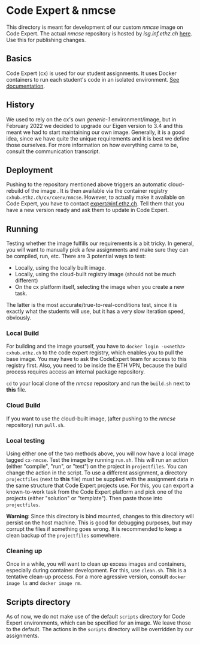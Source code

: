# Code Expert & nmcse

This directory is meant for development of our custom *nmcse* image on Code Expert. The actual *nmcse* repository is hosted by *isg.inf.ethz.ch* [here](https://gitlab.inf.ethz.ch/OU-LECTURERS/containers/cxenv/nmcse). Use this for publishing changes.

## Basics

Code Expert (cx) is used for our student assignments. It uses Docker containers to run each student's code in an isolated environment. [See documentation](https://docs.expert.ethz.ch/lecturers/).

## History

We used to rely on the cx's own *generic-1* environment/image, but in February 2022 we decided to upgrade our Eigen version to 3.4 and this meant we had to start maintaining our own image. Generally, it is a good idea, since we have quite the unique requirements and it is best we define those ourselves. For more information on how everything came to be, consult the communication transcript.

## Deployment

Pushing to the repository mentioned above triggers an automatic cloud-rebuild of the image . It is then available via the container registry `cxhub.ethz.ch/cx/cxenv/nmcse`. However, to actually make it available on Code Expert, you have to contact expert@inf.ethz.ch. Tell them that you have a new version ready and ask them to update in Code Expert.

## Running

Testing whether the image fulfills our requirements is a bit tricky. In general, you will want to manually pick a few assignments and make sure they can be compiled, run, etc. There are 3 potential ways to test:

* Locally, using the locally built image.
* Locally, using the cloud-built registry image (should not be much different)
* On the cx platform itself, selecting the image when you create a new task.

The latter is the most accurate/true-to-real-conditions test, since it is exactly what the students will use, but it has a very slow iteration speed, obviously.

### Local Build

For building and the image yourself, you have to `docker login -u<nethz> cxhub.ethz.ch` to the code expert registry, which enables you to pull the base image. You may have to ask the CodeExpert team for access to this registry first. Also, you need to be inside the ETH VPN, because the build process requires access an internal package repository.

`cd` to your local clone of the *nmcse* repository and run the `build.sh` next to **this** file.

### Cloud Build

If you want to use the cloud-built image, (after pushing to the *nmcse* repository) run `pull.sh`.

### Local testing

Using either one of the two methods above, you will now have a local image tagged `cx-nmcse`. Test the image by running `run.sh`. This will run an action (either "compile", "run", or "test") on the project in `projectfiles`. You can change the action in the script. To use a different assignment, a directory `projectfiles` (next to **this** file) must be supplied with the assignment data in the same structure that Code Expert projects use. For this, you can export a known-to-work task from the Code Expert platform and pick one of the projects (either "solution" or "template"). Then paste those into `projectfiles`.

**Warning**: Since this directory is bind mounted, changes to this directory will persist on the host machine. This is good for debugging purposes, but may corrupt the files if something goes wrong. It is recommended to keep a clean backup of the `projectfiles` somewhere.

### Cleaning up

Once in a while, you will want to clean up excess images and containers, especially during container development. For this, use `clean.sh`. This is a tentative clean-up process. For a more agressive version, consult `docker image ls` and `docker image rm`.

## Scripts directory

As of now, we do not make use of the default `scripts` directory for Code Expert environments, which can be specified for an image. We leave those to the default. The actions in the `scripts` directory will be overridden by our assignments.
